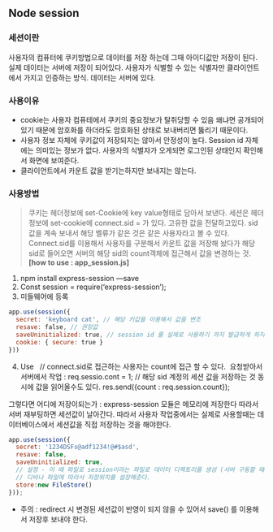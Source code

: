 ## Node session
### 세션이란 
사용자의 컴퓨터에 쿠키방법으로 데이터를 저장 하는데 그때 아이디값만 저장이 된다. 실제 데이터는 서버에 저장이 되어있다. 사용자가 식별할 수 있는 식별자만 클라이언트에서 가지고 인증하는 방식. 데이터는 서버에 있다.
### 사용이유 
 - cookie는 사용자 컴퓨테에서 쿠키의 중요정보가 탈취당할 수 있음 왜냐면 공개되어있기 때문에 암호화를 하더라도 암호화된 상태로 보내버리면 뚫리기 때문이다.
 - 사용자 정보 자체에 쿠키값이 저장되지는 않아서 안정성이 높다. Session id 자체에는 의미있는 정보가 없다. 사용자의 식별자가 오게되면 로그인된 상태인지 확인해서 화면에 보여준다.
 - 클라이언트에서 카운트 값을 받기는하지만 보내지는 않는다.

### 사용방법 
> 쿠키는 헤더정보에 set-Cookie에 key value형태로 담아서 보낸다.
> 세션은 헤더정보에 set-cookie에 connect.sid = 가 있다. 고유한 값을 전달하고있다. sid값을 계속 보내서 해당 벨류가 같은 것은 같은 사용자라고 볼 수 있다. 
> Connect.sid를 이용해서 사용자를 구분해서 카운트 값을 저장해 놨다가 해당 sid로 들어오면 서버의 해당 sid의 count객체에 접근해서 값을 변경하는 것.
**[how to use : app_session.js]**
1. npm install express-session —save 
2. Const session = require(‘express-session’);
3. 미들웨어에 등록 
```javascript
app.use(session({
  secret: 'keyboard cat', // 해당 키값을 이용해서 값을 변조
  resave: false, // 권장값 
  saveUninitialized: true, // session id 를 실제로 사용하기 까지 발급하게 하지 않는다
  cookie: { secure: true } 
}))
```
4. Use   // connect.sid로 접근하는 사용자는 count에 접근 할 수 있다.  요청받아서 서버에서 작업 : req.sessio.cont = 1;  // 해당 sid 계정의 세션 값을 저장하는 것 동시에 값을 읽어올수도 있다. res.send({count : req.session.count});

그렇다면 어디에 저장이되는가 : express-session 모듈은 메모리에 저장한다 따라서 서버 재부팅하면 세션값이 날아간다. 따라서  사용자 작업중에서는 
실제로 사용할때는 데이터베이스에서 세션값을 직접 저장하는 것을 해야한다.
``` javascript 
app.use(session({
  secret: '1234DSFs@adf1234!@#$asd',
  resave: false,
  saveUninitialized: true,
  // 설정 - 이 때 파일로 session이라는 파일로 데이터 디렉토리를 생성 (서버 구동할 때 ) 파일이름이 id 
  // 디비나 파일에 따라서 저장위치를 설장해준다. 
  store:new FileStore()
}));
```
+ 주의 : redirect 시 변경된 세션값이 반영이 되지 않을 수 있어서 save() 를 이용해서 저장후 보내야 한다.